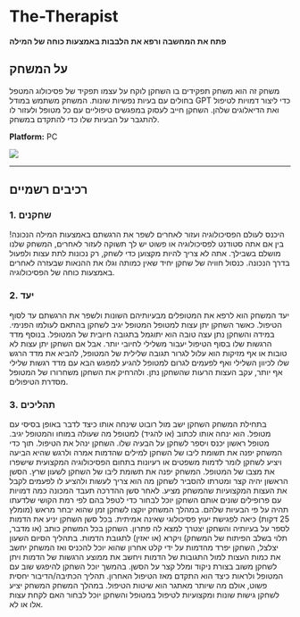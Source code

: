 # The-Therapist

**פתח את המחשבה ורפא את הלבבות באמצעות כוחה של המילה**

## על המשחק
משחק זה הוא משחק תפקידים בו השחקן לוקח על עצמו תפקיד של פסיכולוג המטפל בחולים עם בעיות נפשיות שונות. המשחק משתמש במודל GPT כדי ליצור דמויות לטיפול ואת הדיאלוגים שלהן. השחקן חייב לעסוק במפגשים טיפוליים עם כל מטופל ולעזור לו להתגבר על הבעיות שלו כדי להתקדם במשחק.

**Platform:** PC

![  ](https://wp.technologyreview.com/wp-content/uploads/2021/11/Unknown-2.jpeg)

---

## רכיבים רשמיים
### 1. שחקנים
היכנס לעולם הפסיכולוגיה ועזור לאחרים לשפר את הרגשתם באמצעות המילה הנכונה! בין אם אתה סטודנט לפסיכולוגיה או פשוט יש לך תשוקה לעזור לאחרים, המשחק שלנו מושלם בשבילך. אתה לא צריך להיות מקצוען כדי לשחק, רק נכונות לתת עצות ולפעול בדרך הנכונה. כנסול חוויה של שחקן יחיד שאין כמותה וגלו את ההנאות שבעזרה לאחרים באמצעות כוחה של הפסיכולוגיה.

### 2. יעד
יעד המשחק הוא לרפא את המטופלים מבעיותיהם השונות ולשפר את הרגשתם עד לסוף הטיפול.
כאשר השחקן יתן עצות למטופל המטופל יגיב לשחקן בהתאם לעולמו הפנימי. במידה והשחקן נתן עצה טובה הוא יתוגמל בתגובה חיובית של המטופל. בנוסף מדד הרגשות שלו בסוף הטיפול יעבור משלילי לחיובי יותר. אבל אם השחקן יתן עצות לא טובות או אף מזיקות הוא עלול לגרור תגובה שלילית של המטופל, להביא את מדד הרגש שלו לכיוון השלילי ואף לפעמים לגרום למטופל להגיע למפגש הבא עם מדד רגשות שלילי אף יותר, עקב העצות הרעות שהשחקן נתן. ולהרחיק את השחקן משחרורו של המטופל מסדרת הטיפולים.

### 3. תהליכים
בתחילת המשחק השחקן ישב מול רובוט שינחה אותו כיצד לדבר באופן בסיסי עם מטופל. הוא ינחה אותו לכתוב (או להגיד) למטופל מה  שעולה במוחו והמטופל יגיב. מטופל ראשון יכנס ויספר לשחקן על הבעיה שלו. השחקן ינהל את הטיפול. תוך כדי המשחק יפנה את תשומת ליבו של השחקן למילים שהדמות אמרה ולרגש שהיא הביעה ויציע לשחקן לומר לדמות משפטים או רעיונות בתחום הפסיכולוגיה המקצועית שישפרו את מצבו של המטופל. המשחק יפנה את תשומת ליבו של השחקן לשעון שרץ. הסשן הראשון יהיה קצר ומטרתו להסביר לשחקן מה הוא צריך לעשות ולהציע לו לפעמים לקבל את העצות המקצועיות שהמשחק מציע.
לאחר סשן ההדרכה תעבד המכונה כמה דמויות עם פרופילים שונים אותם השחקן יוכל לבחור כדי לטפל בהם לפי רמת הקושי שלדעתו תהיה על פי הבעיות שלהם.
במהלך המשחק יוקצו לשחקן זמן שהוא יבחר מראש (מומלץ 25 דקות) כיאה לפגישת יעוץ פסיכולוגי שאינה אמיתית. בכל סשן השחקן יניע את הדמות לספר על בעיותיה והשחקן יצטרך למצא לה פתרון. השחקן בכל המשחק כותב (או מדבר, תלוי בשלב הפיתוח של המשחק) ויקרא (או יאזין) לתגובת הדמות.
בתהליך הסיום השעון יצלצל, השחקן יפרד מהדמות על ידי קלט אחרון שהוא יוכל להכניס ואז המשחק יחשב את כמות העצות למול התגובות של הדמות ויחשב את ממוצע הרגשות של הדמות ויתן לשחקן משוב בצורת ניקוד ומלל קצר על הסשן. בהמשך יוכל השחקן להיפגש שוב עם המטופל ולראות כיצד הוא התקדם מאז הטיפול האחרון.
תהליך הכתיבה/הדיבור יחסית פשוט, אולם מה שיותר מאתגר הוא שיטות הטיפול. במהלך המשחק המשחק יציע לשחקן גישות שונות ומקצועיות לטיפול במטופל והשחקן יוכל לבחור האם לקחת עצות אלו או לא.


